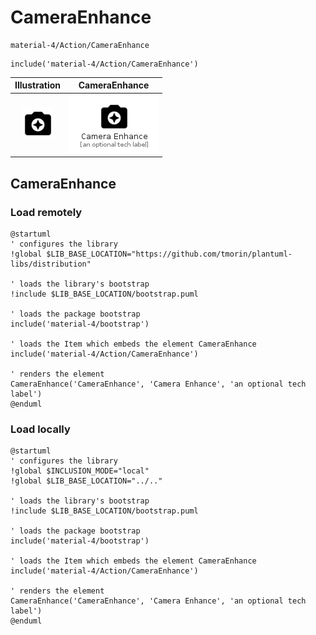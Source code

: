 # CameraEnhance


```text
material-4/Action/CameraEnhance
```

```text
include('material-4/Action/CameraEnhance')
```



| Illustration | CameraEnhance |
| :---: | :---: |
| ![illustration for Illustration](../../material-4/Action/CameraEnhance.png) | ![illustration for CameraEnhance](../../material-4/Action/CameraEnhance.Local.png) |




## CameraEnhance

### Load remotely
```plantuml
@startuml
' configures the library
!global $LIB_BASE_LOCATION="https://github.com/tmorin/plantuml-libs/distribution"

' loads the library's bootstrap
!include $LIB_BASE_LOCATION/bootstrap.puml

' loads the package bootstrap
include('material-4/bootstrap')

' loads the Item which embeds the element CameraEnhance
include('material-4/Action/CameraEnhance')

' renders the element
CameraEnhance('CameraEnhance', 'Camera Enhance', 'an optional tech label')
@enduml
```

### Load locally
```plantuml
@startuml
' configures the library
!global $INCLUSION_MODE="local"
!global $LIB_BASE_LOCATION="../.."

' loads the library's bootstrap
!include $LIB_BASE_LOCATION/bootstrap.puml

' loads the package bootstrap
include('material-4/bootstrap')

' loads the Item which embeds the element CameraEnhance
include('material-4/Action/CameraEnhance')

' renders the element
CameraEnhance('CameraEnhance', 'Camera Enhance', 'an optional tech label')
@enduml
```

